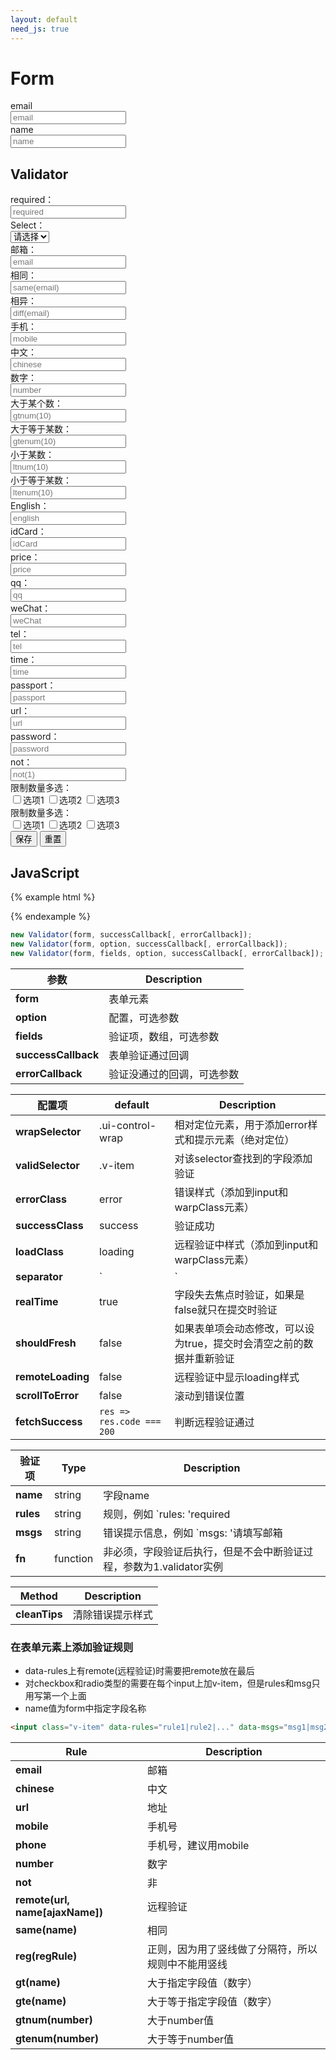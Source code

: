 ```yaml
---
layout: default
need_js: true
---
```


# Form

<form class="ui-form" style="width: 500px">
  <div class="form-group line">
    <div class="form-label">email</div>
    <div class="form-con">
      <div class="ui-control-wrap">
        <input type="text" class="ui-form-control transparent" placeholder="email">
      </div>
    </div>
  </div>
  <div class="form-group line">
    <div class="form-label">name</div>
    <div class="form-con">
      <div class="ui-control-wrap">
        <input type="text" class="ui-form-control transparent" placeholder="name">
      </div>
    </div>
  </div>
  
</form>

## Validator

<form action="https://api.cooode.xyz/api2/star-success-demo" method="post" class="ui-form js-form" autocomplete="off">
  <div class="form-group">
    <div class="form-label">required：</div>
    <div class="form-con">
      <div class="ui-control-wrap">
        <input type="text" class="ui-form-control v-item" data-rules="required"  name="required" placeholder="required">
      </div>
    </div>
  </div>
  <div class="form-group">
      <div class="form-label">Select：</div>
      <div class="form-con">
        <div class="ui-control-wrap">
          <select name="select" class="js-select ui-select ui-form-control v-item" data-rules="required">
            <option value="">请选择</option>
            <option value="1">选项1</option>
            <option value="2">选项2</option>
          </select>
        </div>
      </div>
    </div>
  <div class="form-group">
    <div class="form-label">邮箱：</div>
    <div class="form-con">
      <div class="ui-control-wrap">
        <input type="text" class="ui-form-control v-item" data-rules="email"  name="email" placeholder="email">
      </div>
    </div>
  </div>
  <div class="form-group">
    <div class="form-label">相同：</div>
    <div class="form-con">
      <div class="ui-control-wrap">
        <input type="text" class="ui-form-control v-item" data-rules="same(email)"  name="same" placeholder="same(email)">
      </div>
    </div>
  </div>
  <div class="form-group">
    <div class="form-label">相异：</div>
    <div class="form-con">
      <div class="ui-control-wrap">
        <input type="text" class="ui-form-control v-item" data-rules="diff(email)"  name="diff" placeholder="diff(email)">
      </div>
    </div>
  </div>
  <div class="form-group">
    <div class="form-label">手机：</div>
    <div class="form-con">
      <div class="ui-control-wrap">
        <input type="text" class="ui-form-control v-item" data-rules="mobile"  name="mobile" placeholder="mobile">
      </div>
    </div>
  </div>
  <div class="form-group">
    <div class="form-label">中文：</div>
    <div class="form-con">
      <div class="ui-control-wrap">
        <input type="text" class="ui-form-control v-item" data-rules="chinese" name="chinese" placeholder="chinese">
      </div>
    </div>
  </div>
  <div class="form-group">
    <div class="form-label">数字：</div>
    <div class="form-con">
      <div class="ui-control-wrap">
        <input type="text" class="ui-form-control v-item" data-rules="number" name="number" placeholder="number">
      </div>
    </div>
  </div>
  <div class="form-group">
    <div class="form-label">大于某个数：</div>
    <div class="form-con">
      <div class="ui-control-wrap">
        <input type="text" class="ui-form-control v-item" data-rules="gtnum(10)" name="gtnum" placeholder="gtnum(10)">
      </div>
    </div>
  </div>
  <div class="form-group">
    <div class="form-label">大于等于某数：</div>
    <div class="form-con">
      <div class="ui-control-wrap">
        <input type="text" class="ui-form-control v-item" data-rules="gtenum(10)" name="gtenum" placeholder="gtenum(10)">
      </div>
    </div>
  </div>
  <div class="form-group">
    <div class="form-label">小于某数：</div>
    <div class="form-con">
      <div class="ui-control-wrap">
        <input type="text" class="ui-form-control v-item" data-rules="ltnum(10)" name="ltnum" placeholder="ltnum(10)">
      </div>
    </div>
  </div>
  <div class="form-group">
    <div class="form-label">小于等于某数：</div>
    <div class="form-con">
      <div class="ui-control-wrap">
        <input type="text" class="ui-form-control v-item" data-rules="ltenum(10)" name="ltenum" placeholder="ltenum(10)">
      </div>
    </div>
  </div>
  <div class="form-group">
    <div class="form-label">English：</div>
    <div class="form-con">
      <div class="ui-control-wrap">
        <input type="text" class="ui-form-control v-item" data-rules="english" data-msgs="" name="english" placeholder="english">
      </div>
    </div>
  </div>
  <div class="form-group">
    <div class="form-label">idCard：</div>
    <div class="form-con">
      <div class="ui-control-wrap">
        <input type="text" class="ui-form-control v-item" data-rules="idCard" data-msgs="" name="idCard" placeholder="idCard">
      </div>
    </div>
  </div>
  <div class="form-group">
    <div class="form-label">price：</div>
    <div class="form-con">
      <div class="ui-control-wrap">
        <input type="text" class="ui-form-control v-item" data-rules="price" data-msgs="" name="price" placeholder="price">
      </div>
    </div>
  </div>
  <div class="form-group">
    <div class="form-label">qq：</div>
    <div class="form-con">
      <div class="ui-control-wrap">
        <input type="text" class="ui-form-control v-item" data-rules="qq" data-msgs="" name="qq" placeholder="qq">
      </div>
    </div>
  </div>
  <div class="form-group">
    <div class="form-label">weChat：</div>
    <div class="form-con">
      <div class="ui-control-wrap">
        <input type="text" class="ui-form-control v-item" data-rules="weChat" data-msgs="" name="weChat" placeholder="weChat">
      </div>
    </div>
  </div>
  <div class="form-group">
    <div class="form-label">tel：</div>
    <div class="form-con">
      <div class="ui-control-wrap">
        <input type="text" class="ui-form-control v-item" data-rules="tel" data-msgs="" name="tel" placeholder="tel">
      </div>
    </div>
  </div>
  <div class="form-group">
    <div class="form-label">time：</div>
    <div class="form-con">
      <div class="ui-control-wrap">
        <input type="text" class="ui-form-control v-item" data-rules="time" data-msgs="" name="time" placeholder="time">
      </div>
    </div>
  </div>
  <div class="form-group">
    <div class="form-label">passport：</div>
    <div class="form-con">
      <div class="ui-control-wrap">
        <input type="text" class="ui-form-control v-item" data-rules="passport" data-msgs="" name="passport" placeholder="passport">
      </div>
    </div>
  </div>
  <div class="form-group">
    <div class="form-label">url：</div>
    <div class="form-con">
      <div class="ui-control-wrap">
        <input type="text" class="ui-form-control v-item" data-rules="url" data-msgs="" name="url" placeholder="url">
      </div>
    </div>
  </div>
  <div class="form-group">
    <div class="form-label">password：</div>
    <div class="form-con">
      <div class="ui-control-wrap">
        <input type="text" class="ui-form-control v-item" data-rules="password" data-msgs="" name="password" placeholder="password">
      </div>
    </div>
  </div>
  <div class="form-group">
    <div class="form-label">not：</div>
    <div class="form-con">
      <div class="ui-control-wrap">
        <input type="text" class="ui-form-control v-item" data-rules="not(1)" data-msgs="" name="not" placeholder="not(1)">
      </div>
    </div>
  </div>
  <div class="form-group">
    <div class="form-label">限制数量多选：</div>
    <div class="form-con">
      <div class="ui-control-wrap">
        <label class="ui-checkbox"><input type="checkbox" name="checkmin" value="1" class="v-item" data-rules="min(2)" data-msgs="最少选两项"><i class="iconfont"></i><span>选项1</span></label>
        <label class="ui-checkbox"><input type="checkbox" name="checkmin" value="2" class="v-item"><i class="iconfont"></i><span>选项2</span></label>
        <label class="ui-checkbox"><input type="checkbox" name="checkmin" value="3" class="v-item"><i class="iconfont"></i><span>选项3</span></label>
      </div>
    </div>
  </div>
  <div class="form-group">
    <div class="form-label">限制数量多选：</div>
    <div class="form-con">
      <div class="ui-control-wrap">
        <label class="ui-checkbox"><input type="checkbox" name="check" value="1" class="v-item" data-rules="max(2)" data-msgs="最多选两项"><i class="iconfont"></i><span>选项1</span></label>
        <label class="ui-checkbox"><input type="checkbox" name="check" value="2" class="v-item"><i class="iconfont"></i><span>选项2</span></label>
        <label class="ui-checkbox"><input type="checkbox" name="check" value="3" class="v-item"><i class="iconfont"></i><span>选项3</span></label>
      </div>
    </div>
  </div>
  <div class="form-group">
    <div class="form-label"></div>
    <div class="form-con ui-row">
      <button class="ui-button primary mr-16" type="submit">保存</button>
      <button class="ui-button" type="reset">重置</button>
    </div>
  </div>
</form>

## JavaScript

{% example html %}
<script>
var Validator = ui.Validator;
var Select = ui.Select;

new Select('.js-select');

new Validator('.js-form', function () {
  alert('success');
});
</script>
{% endexample %}



```javascript
new Validator(form, successCallback[, errorCallback]);
new Validator(form, option, successCallback[, errorCallback]);
new Validator(form, fields, option, successCallback[, errorCallback]);
```

| 参数      | Description |
| ----------- | ----------- |
| **form** | 表单元素 |
| **option** | 配置，可选参数 |
| **fields** | 验证项，数组，可选参数 |
| **successCallback** | 表单验证通过回调 |
| **errorCallback** | 验证没通过的回调，可选参数 |

| 配置项      | default | Description |
| ----------- | ----------- | ----------- |
| **wrapSelector** | .ui-control-wrap | 相对定位元素，用于添加error样式和提示元素（绝对定位） |
| **validSelector** | .v-item | 对该selector查找到的字段添加验证 |
| **errorClass** | error | 错误样式（添加到input和warpClass元素） |
| **successClass** | success | 验证成功 |
| **loadClass** | loading | 远程验证中样式（添加到input和warpClass元素） |
| **separator** | `|` | rules和msgs分隔符 |
| **realTime** | true | 字段失去焦点时验证，如果是false就只在提交时验证 |
| **shouldFresh** | false | 如果表单项会动态修改，可以设为true，提交时会清空之前的数据并重新验证 |
| **remoteLoading** | false | 远程验证中显示loading样式 |
| **scrollToError** | false | 滚动到错误位置 |
| **fetchSuccess** | `res => res.code === 200` | 判断远程验证通过 |

| 验证项     | Type | Description |
| ----------- | ----------- |----------- |
| **name** | string | 字段name |
| **rules** | string | 规则，例如 `rules: 'required|email'` |
| **msgs** | string | 错误提示信息，例如 `msgs: '请填写邮箱|邮箱格式不正确'` |
| **fn** | function | 非必须，字段验证后执行，但是不会中断验证过程，参数为1.validator实例 |

| Method      | Description |
| ----------- | ----------- |
| **cleanTips** | 清除错误提示样式 |

### 在表单元素上添加验证规则

<ul class="page-ul">
  <li>data-rules上有remote(远程验证)时需要把remote放在最后</li>
  <li>对checkbox和radio类型的需要在每个input上加v-item，但是rules和msg只用写第一个上面</li>
  <li>name值为form中指定字段名称</li>
</ul>

```html
<input class="v-item" data-rules="rule1|rule2|..." data-msgs="msg1|msg2|..." />
```

| Rule      | Description |
| ----------- | ----------- |
| **email**      | 邮箱       |
| **chinese** | 中文 |
| **url** | 地址 |
| **mobile** | 手机号 |
| **phone** | 手机号，建议用mobile |
| **number** | 数字 |
| **not** | 非 |
| **remote(url, name[ajaxName])** | 远程验证 |
| **same(name)** | 相同 |
| **reg(regRule)** | 正则，因为用了竖线做了分隔符，所以规则中不能用竖线 |
| **gt(name)** | 大于指定字段值（数字） |
| **gte(name)** | 大于等于指定字段值（数字） |
| **gtnum(number)** | 大于number值 |
| **gtenum(number)** | 大于等于number值 |



